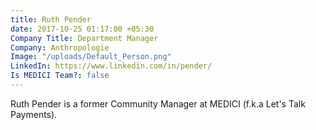 ```yaml
---
title: Ruth Pender
date: 2017-10-25 01:17:00 +05:30
Company Title: Department Manager
Company: Anthropologie
Image: "/uploads/Default_Person.png"
LinkedIn: https://www.linkedin.com/in/pender/
Is MEDICI Team?: false
---
```


Ruth Pender is a former Community Manager at MEDICI (f.k.a Let's Talk Payments).